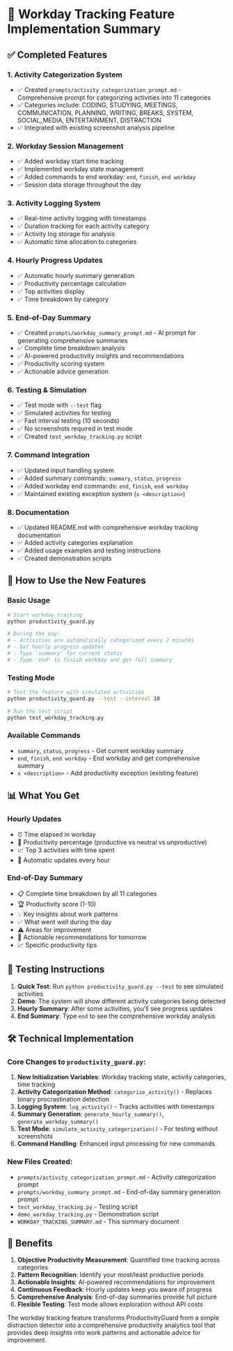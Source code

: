 # 🎯 Workday Tracking Feature Implementation Summary

## ✅ Completed Features

### 1. **Activity Categorization System**
- ✅ Created `prompts/activity_categorization_prompt.md` - Comprehensive prompt for categorizing activities into 11 categories
- ✅ Categories include: CODING, STUDYING, MEETINGS, COMMUNICATION, PLANNING, WRITING, BREAKS, SYSTEM, SOCIAL_MEDIA, ENTERTAINMENT, DISTRACTION
- ✅ Integrated with existing screenshot analysis pipeline

### 2. **Workday Session Management**
- ✅ Added workday start time tracking
- ✅ Implemented workday state management
- ✅ Added commands to end workday: `end`, `finish`, `end workday`
- ✅ Session data storage throughout the day

### 3. **Activity Logging System** 
- ✅ Real-time activity logging with timestamps
- ✅ Duration tracking for each activity category
- ✅ Activity log storage for analysis
- ✅ Automatic time allocation to categories

### 4. **Hourly Progress Updates**
- ✅ Automatic hourly summary generation
- ✅ Productivity percentage calculation
- ✅ Top activities display
- ✅ Time breakdown by category

### 5. **End-of-Day Summary**
- ✅ Created `prompts/workday_summary_prompt.md` - AI prompt for generating comprehensive summaries
- ✅ Complete time breakdown analysis
- ✅ AI-powered productivity insights and recommendations
- ✅ Productivity scoring system
- ✅ Actionable advice generation

### 6. **Testing & Simulation**
- ✅ Test mode with `--test` flag
- ✅ Simulated activities for testing
- ✅ Fast interval testing (10 seconds)
- ✅ No screenshots required in test mode
- ✅ Created `test_workday_tracking.py` script

### 7. **Command Integration**
- ✅ Updated input handling system
- ✅ Added summary commands: `summary`, `status`, `progress`
- ✅ Added workday end commands: `end`, `finish`, `end workday`
- ✅ Maintained existing exception system (`x <description>`)

### 8. **Documentation**
- ✅ Updated README.md with comprehensive workday tracking documentation
- ✅ Added activity categories explanation
- ✅ Added usage examples and testing instructions
- ✅ Created demonstration scripts

## 🚀 How to Use the New Features

### Basic Usage
```bash
# Start workday tracking
python productivity_guard.py

# During the day:
# - Activities are automatically categorized every 2 minutes
# - Get hourly progress updates
# - Type 'summary' for current status
# - Type 'end' to finish workday and get full summary
```

### Testing Mode
```bash
# Test the feature with simulated activities
python productivity_guard.py --test --interval 10

# Run the test script
python test_workday_tracking.py
```

### Available Commands
- `summary`, `status`, `progress` - Get current workday summary
- `end`, `finish`, `end workday` - End workday and get comprehensive summary
- `x <description>` - Add productivity exception (existing feature)

## 📊 What You Get

### Hourly Updates
- ⏰ Time elapsed in workday
- 🎯 Productivity percentage (productive vs neutral vs unproductive)
- 📈 Top 3 activities with time spent
- 🔄 Automatic updates every hour

### End-of-Day Summary
- 📋 Complete time breakdown by all 11 categories
- 🏆 Productivity score (1-10)
- 💡 Key insights about work patterns
- ✅ What went well during the day
- ⚠️ Areas for improvement
- 🎯 Actionable recommendations for tomorrow
- 📈 Specific productivity tips

## 🧪 Testing Instructions

1. **Quick Test**: Run `python productivity_guard.py --test` to see simulated activities
2. **Demo**: The system will show different activity categories being detected
3. **Hourly Summary**: After some activities, you'll see progress updates
4. **End Summary**: Type `end` to see the comprehensive workday analysis

## 🛠 Technical Implementation

### Core Changes to `productivity_guard.py`:
1. **New Initialization Variables**: Workday tracking state, activity categories, time tracking
2. **Activity Categorization Method**: `categorize_activity()` - Replaces binary procrastination detection
3. **Logging System**: `log_activity()` - Tracks activities with timestamps
4. **Summary Generation**: `generate_hourly_summary()`, `generate_workday_summary()`
5. **Test Mode**: `simulate_activity_categorization()` - For testing without screenshots
6. **Command Handling**: Enhanced input processing for new commands

### New Files Created:
- `prompts/activity_categorization_prompt.md` - Activity categorization prompt
- `prompts/workday_summary_prompt.md` - End-of-day summary generation prompt
- `test_workday_tracking.py` - Testing script
- `demo_workday_tracking.py` - Demonstration script
- `WORKDAY_TRACKING_SUMMARY.md` - This summary document

## 🎯 Benefits

1. **Objective Productivity Measurement**: Quantified time tracking across categories
2. **Pattern Recognition**: Identify your most/least productive periods
3. **Actionable Insights**: AI-powered recommendations for improvement
4. **Continuous Feedback**: Hourly updates keep you aware of progress
5. **Comprehensive Analysis**: End-of-day summaries provide full picture
6. **Flexible Testing**: Test mode allows exploration without API costs

The workday tracking feature transforms ProductivityGuard from a simple distraction detector into a comprehensive productivity analytics tool that provides deep insights into work patterns and actionable advice for improvement.